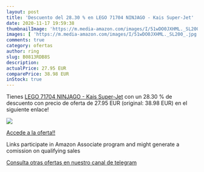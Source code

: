 ```yaml
---
layout: post
title: 'Descuento del 28.30 % en LEGO 71704 NINJAGO - Kais Super-Jet'
date: 2020-11-17 19:59:38
thumbnailImage: 'https://m.media-amazon.com/images/I/51wDO0JXHML._SL200_.jpg'
images: [ 'https://m.media-amazon.com/images/I/51wDO0JXHML._SL200_.jpg' ]
comments: true
category: ofertas
author: ring
slug: B0813RDB8S
description:
actualPrice: 27.95 EUR
comparePrice: 38.98 EUR
inStock: true
---
```


Tienes [LEGO 71704 NINJAGO - Kais Super-Jet](https://www.amazon.de/dp/B0813RDB8S/?tag=redken02-21) con un 28.30 % de descuento con precio de oferta de 27.95 EUR (original: 38.98 EUR) en el siguiente enlace!

[![](https://m.media-amazon.com/images/I/51wDO0JXHML._SL200_.jpg)](https://www.amazon.de/dp/B0813RDB8S/?tag=redken02-21)

[Accede a la oferta!!](https://www.amazon.de/dp/B0813RDB8S/?tag=redken02-21)

Links participate in Amazon Associate program and might generate a comission on qualifying sales

[Consulta otras ofertas en nuestro canal de telegram](https://t.me/s/ofertas25)
